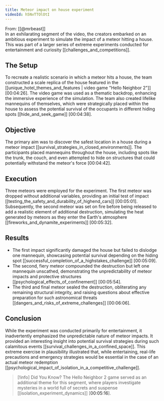 ```yaml
---
title: Meteor impact on house experiment
videoId: h5NvTTOlOtI
---
```


From: [[@mrbeast]] <br/> 
In an exhilarating segment of the video, the creators embarked on an ambitious experiment to simulate the impact of a meteor hitting a house. This was part of a larger series of extreme experiments conducted for entertainment and curiosity [[challenges_and_competitions]].

## The Setup

To recreate a realistic scenario in which a meteor hits a house, the team constructed a scale replica of the house featured in the [[unique_hotel_themes_and_features | video game "Hello Neighbor 2"]] [<a class="yt-timestamp" data-t="00:04:26">00:04:26</a>]. The video game was used as a thematic backdrop, enhancing the immersive experience of the simulation. The team also created lifelike mannequins of themselves, which were strategically placed within the house to assess the potential survival of the occupants in different hiding spots [[hide_and_seek_game]] [<a class="yt-timestamp" data-t="00:04:38">00:04:38</a>].

## Objective

The primary aim was to discover the safest location in a house during a meteor impact [[survival_strategies_in_closed_environments]]. The participants placed mannequins throughout the house, including spots like the trunk, the couch, and even attempted to hide on structures that could potentially withstand the meteor's force [<a class="yt-timestamp" data-t="00:04:42">00:04:42</a>].

## Execution

Three meteors were employed for the experiment. The first meteor was dropped without additional variables, providing an initial test of impact [[testing_the_safety_and_durability_of_highend_cars]] [<a class="yt-timestamp" data-t="00:05:01">00:05:01</a>]. Subsequently, the second meteor was set on fire before being released to add a realistic element of additional destruction, simulating the heat generated by meteors as they enter the Earth's atmosphere [[fireworks_and_dynamite_experiments]] [<a class="yt-timestamp" data-t="00:05:32">00:05:32</a>].

## Results

- The first impact significantly damaged the house but failed to dislodge one mannequin, showcasing potential survival depending on the hiding spot [[successful_completion_of_a_highstakes_challenge]] [<a class="yt-timestamp" data-t="00:05:09">00:05:09</a>].
- The second, fiery meteor compounded the destruction but left one mannequin unscathed, demonstrating the unpredictability of meteor impacts and protective structures [[psychological_effects_of_confinement]] [<a class="yt-timestamp" data-t="00:05:54">00:05:54</a>].
- The third and final meteor sealed the destruction, obliterating any remaining structural integrity, and raising questions about effective preparation for such astronomical threats [[dangers_and_risks_of_extreme_challenges]] [<a class="yt-timestamp" data-t="00:06:06">00:06:06</a>].

## Conclusion

While the experiment was conducted primarily for entertainment, it inadvertently emphasized the unpredictable nature of meteor impacts. It provided an interesting insight into potential survival strategies during such calamitous events [[survival_challenges_in_a_confined_space]]. This extreme exercise in plausibility illustrated that, while entertaining, real-life precautions and emergency strategies would be essential in the case of an actual meteor redemption [[psychological_impact_of_isolation_in_a_competitive_challenge]].

> [!info] Did You Know?
> The Hello Neighbor 2 game served as an additional theme for this segment, where players investigate mysteries in a world full of secrets and suspense [[isolation_experiment_dynamics]] [<a class="yt-timestamp" data-t="00:05:16">00:05:16</a>].